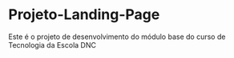 # Projeto-Landing-Page
Este é o projeto de desenvolvimento do módulo base do curso de Tecnologia da Escola DNC 
